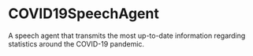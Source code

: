 # COVID19SpeechAgent
A speech agent that transmits the most up-to-date information regarding statistics around the COVID-19 pandemic.
